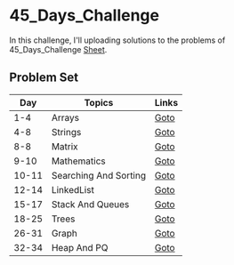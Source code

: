# 45_Days_Challenge

In this challenge, I'll uploading solutions to the problems of 45_Days_Challenge [Sheet](https://docs.google.com/spreadsheets/d/1MGVBJ8HkRbCnU6EQASjJKCqQE8BWng4qgL0n3vCVOxE/edit#gid=0).

## Problem Set

| Day   | Topics                | Links                                         |
| ----- | --------------------- | --------------------------------------------- |
| 1-4   | Arrays                | [Goto](./Arrays/readme.md)                    |
| 4-8   | Strings               | [Goto](./Strings/readme.md)                   |
| 8-8   | Matrix                | [Goto](./Matrix/readme.md)                    |
| 9-10  | Mathematics           | [Goto](./Mathematics/readme.md)               |
| 10-11 | Searching And Sorting | [Goto](./Searching%20And%20Sorting/readme.md) |
| 12-14 | LinkedList            | [Goto](./LinkedList/readme.md)                |
| 15-17 | Stack And Queues      | [Goto](./Stack%20And%20Queues/readme.md)      |
| 18-25 | Trees                 | [Goto](./Trees/readme.md)                     |
| 26-31 | Graph                 | [Goto](./Graph/readme.md)                     |
| 32-34 | Heap And PQ           | [Goto](./Heap%20And%20PQs/readme.md)          |
